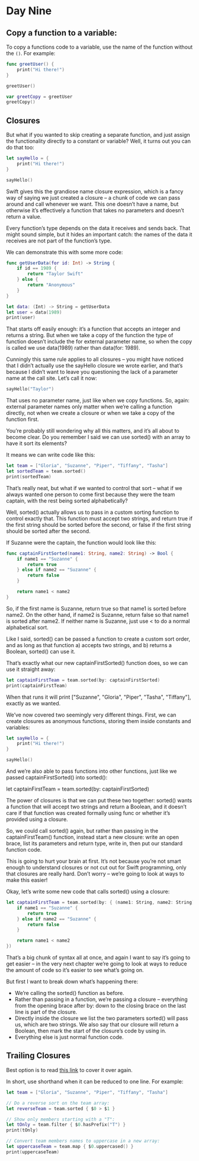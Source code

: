 # Day Nine

## Copy a function to a variable:

To copy a functions code to a variable, use the name of the function without the `()`. For example:

``` swift
func greetUser() {
    print("Hi there!")
}

greetUser()

var greetCopy = greetUser
greetCopy()
```

## Closures

But what if you wanted to skip creating a separate function, and just assign the functionality directly to a constant or variable? Well, it turns out you can do that too:

``` swift
let sayHello = {
    print("Hi there!")
}

sayHello()
```

Swift gives this the grandiose name closure expression, which is a fancy way of saying we just created a closure – a chunk of code we can pass around and call whenever we want. This one doesn’t have a name, but otherwise it’s effectively a function that takes no parameters and doesn’t return a value.

Every function’s type depends on the data it receives and sends back. That might sound simple, but it hides an important catch: the names of the data it receives are not part of the function’s type.

We can demonstrate this with some more code:

``` swift
func getUserData(for id: Int) -> String {
    if id == 1989 {
        return "Taylor Swift"
    } else {
        return "Anonymous"
    }
}

let data: (Int) -> String = getUserData
let user = data(1989)
print(user)
```

That starts off easily enough: it’s a function that accepts an integer and returns a string. But when we take a copy of the function the type of function doesn’t include the for external parameter name, so when the copy is called we use data(1989) rather than data(for: 1989).

Cunningly this same rule applies to all closures – you might have noticed that I didn’t actually use the sayHello closure we wrote earlier, and that’s because I didn’t want to leave you questioning the lack of a parameter name at the call site. Let’s call it now:

``` swift
sayHello("Taylor")
```

That uses no parameter name, just like when we copy functions. So, again: external parameter names only matter when we’re calling a function directly, not when we create a closure or when we take a copy of the function first.

You’re probably still wondering why all this matters, and it’s all about to become clear. Do you remember I said we can use sorted() with an array to have it sort its elements?

It means we can write code like this:

``` swift
let team = ["Gloria", "Suzanne", "Piper", "Tiffany", "Tasha"]
let sortedTeam = team.sorted()
print(sortedTeam)
```

That’s really neat, but what if we wanted to control that sort – what if we always wanted one person to come first because they were the team captain, with the rest being sorted alphabetically?

Well, sorted() actually allows us to pass in a custom sorting function to control exactly that. This function must accept two strings, and return true if the first string should be sorted before the second, or false if the first string should be sorted after the second.

If Suzanne were the captain, the function would look like this:

``` swift
func captainFirstSorted(name1: String, name2: String) -> Bool {
    if name1 == "Suzanne" {
        return true
    } else if name2 == "Suzanne" {
        return false
    }

    return name1 < name2
}
```

So, if the first name is Suzanne, return true so that name1 is sorted before name2. On the other hand, if name2 is Suzanne, return false so that name1 is sorted after name2. If neither name is Suzanne, just use < to do a normal alphabetical sort.

Like I said, sorted() can be passed a function to create a custom sort order, and as long as that function a) accepts two strings, and b) returns a Boolean, sorted() can use it.

That’s exactly what our new captainFirstSorted() function does, so we can use it straight away:

``` swift
let captainFirstTeam = team.sorted(by: captainFirstSorted)
print(captainFirstTeam)
```

When that runs it will print ["Suzanne", "Gloria", "Piper", "Tasha", "Tiffany"], exactly as we wanted.

We’ve now covered two seemingly very different things. First, we can create closures as anonymous functions, storing them inside constants and variables:

``` swift
let sayHello = {
    print("Hi there!")
}

sayHello()
```

And we’re also able to pass functions into other functions, just like we passed captainFirstSorted() into sorted():

let captainFirstTeam = team.sorted(by: captainFirstSorted)

The power of closures is that we can put these two together: sorted() wants a function that will accept two strings and return a Boolean, and it doesn’t care if that function was created formally using func or whether it’s provided using a closure.

So, we could call sorted() again, but rather than passing in the captainFirstTeam() function, instead start a new closure: write an open brace, list its parameters and return type, write in, then put our standard function code.

This is going to hurt your brain at first. It’s not because you’re not smart enough to understand closures or not cut out for Swift programming, only that closures are really hard. Don’t worry – we’re going to look at ways to make this easier!

Okay, let’s write some new code that calls sorted() using a closure:

``` swift
let captainFirstTeam = team.sorted(by: { (name1: String, name2: String) -> Bool in
    if name1 == "Suzanne" {
        return true
    } else if name2 == "Suzanne" {
        return false
    }

    return name1 < name2
})
```

That’s a big chunk of syntax all at once, and again I want to say it’s going to get easier – in the very next chapter we’re going to look at ways to reduce the amount of code so it’s easier to see what’s going on.

But first I want to break down what’s happening there:

- We’re calling the sorted() function as before.
- Rather than passing in a function, we’re passing a closure – everything from the opening brace after by: down to the closing brace on the last line is part of the closure.
- Directly inside the closure we list the two parameters sorted() will pass us, which are two strings. We also say that our closure will return a Boolean, then mark the start of the closure’s code by using in.
- Everything else is just normal function code.

## Trailing Closures

Best option is to read [this link]("https://www.hackingwithswift.com/quick-start/beginners/how-to-use-trailing-closures-and-shorthand-syntax") to cover it over again.

In short, use shorthand when it can be reduced to one line. For example:

``` swift
let team = ["Gloria", "Suzanne", "Piper", "Tiffany", "Tasha"]

// Do a reverse sort on the team array:
let reverseTeam = team.sorted { $0 > $1 }

// Show only members starting with a "T":
let tOnly = team.filter { $0.hasPrefix("T") }
print(tOnly)

// Convert team members names to uppercase in a new array:
let uppercaseTeam = team.map { $0.uppercased() }
print(uppercaseTeam)
```